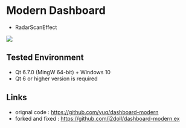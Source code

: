 # Modern Dashboard
- RadarScanEffect

<img src="markdown.data/modern.ani.gif" />

## Tested Environment
- Qt 6.7.0 (MingW 64-bit) + Windows 10
- Qt 6 or higher version is required

## Links
- orignal code : https://github.com/yuq/dashboard-modern
- forked and fixed : https://github.com/j2doll/dashboard-modern.ex

